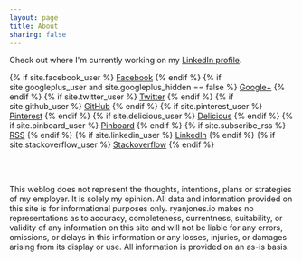 ```yaml
---
layout: page
title: About
sharing: false
---
```


Check out where I'm currently working on my [LinkedIn profile](https://www.linkedin.com/in/ryanmichaeljones).
<br>
<div id="sub-nav">
	<div class="social">
		{% if site.facebook_user %}
		<a class="facebook" href="https://www.facebook.com/{{ site.facebook_user }}" title="Facebook">Facebook</a>
		{% endif %}
		{% if site.googleplus_user and site.googleplus_hidden == false %}
		<a class="google" href="https://plus.google.com/{{ site.googleplus_user }}" rel="author" title="Google+">Google+</a>
		{% endif %}
		{% if site.twitter_user %}
		<a class="twitter" href="https://twitter.com/{{ site.twitter_user }}" title="twitter">Twitter</a>
		{% endif %}
		{% if site.github_user %}
		<a class="github" href="https://github.com/{{ site.github_user }}" title="github">GitHub</a>
		{% endif %}
		{% if site.pinterest_user %}
		<a class="pinterest" href="https://pinterest.com/{{ site.pinterest_user }}" title="Pinterest">Pinterest</a>
		{% endif %}
		{% if site.delicious_user %}
		<a class="delicious" href="http://delicious.com/{{ site.delicious_user }}" title="Delicious">Delicious</a>
		{% endif %}
		{% if site.pinboard_user %}
		<a class="pinboard" href="https://pinboard.in/u:{{ site.pinboard_user }}" title="Pinboard">Pinboard</a>
		{% endif %}
		{% if site.subscribe_rss %}
		<a class="rss" href="{{ site.subscribe_rss }}" title="rss">RSS</a>
		{% endif %}
    {% if site.linkedin_user %}
    <a class="linkedin" href="https://www.linkedin.com/in/{{ site.linkedin_user }}" title="linkedin">LinkedIn</a>
    {% endif %}
    {% if site.stackoverflow_user %}
    <a class="stackoverflow" href="https://stackoverflow.com/{{ site.stackoverflow_user }}" title="stackoverflow">Stackoverflow</a>
    {% endif %}
	</div>
</div>

<br/><br/>

This weblog does not represent the thoughts, intentions, plans or strategies of my employer. It is solely my opinion.
All data and information provided on this site is for informational purposes only. ryanjones.io makes no representations
as to accuracy, completeness, currentness, suitability, or validity of any information on this site and will not be liable for any errors,
omissions, or delays in this information or any losses, injuries, or damages arising from its display or use. All information is provided on an as-is basis.